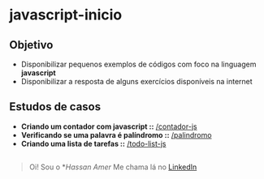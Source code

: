 # javascript-inicio

## Objetivo
* Disponibilizar pequenos exemplos de códigos com foco na linguagem **javascript**
* Disponibilizar a resposta de alguns exercícios disponíveis na internet

## Estudos de casos
* **Criando um contador com javascript ::** [/contador-js](https://github.com/nassahAmer/javascript-inicio/tree/main/contador-js)  
* **Verificando se uma palavra é palíndromo ::** [/palindromo](https://github.com/nassahAmer/javascript-inicio/tree/main/palindromo)
* **Criando uma lista de tarefas ::** [/todo-list-js](https://github.com/nassahAmer/javascript-inicio/tree/main/todo-list-js)
##
>Oi! Sou o **Hassan Amer*
>Me chama lá no [LinkedIn](https://www.linkedin.com/in/hassanamer/)
